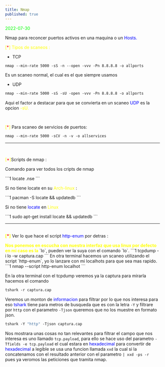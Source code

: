 ```yaml
---
title: Nmap
published: true
---
```


<font color="lime">2022-07-30</font>

Nmap para reconcer puertos activos en una maquina o un <font color="blue">Hosts.</font>


 <p><font color="yellow">[<font color="red">*</font>]</font><font color="yellow"> Tipos de scaneos : </font></p>

* TCP
```1
nmap --min-rate 5000 -sS -n --open -vvv -Pn 8.8.8.8 -o allports
```
<p>Es un scaneo normal, el cual es el que siempre usamos</p>

* UDP
```1
nmap --min-rate 5000 -sS -sU -open -vvv -Pn 8.8.8.8 -o allports
```
<p>Aqui el factor a destacar para que se convierta en un scaneo <font color="blue"> UDP</font> es la opcion <font color="yellow">-sU.</font></p>

<br>
<p><font color="yellow">[<font color="red">*</font>]</font> Para scaneo de servicios de puertos:</p>

```1
nmap --min-rate 5000 -sCV -n -v -o allservices
```
----

<br>
<p><font color="yellow">[<font color="red">*</font>]</font>Scripts de nmap : </p>
<p> Comando para ver todos los cripts de nmap</p>
```1
locate .nse 
```
<p>Si no tiene locate en su <font color="yellow">Arch-linux </font>: </p>
```1
pacman -S locate && updatedb
```
<p>Si no tiene <font color="blue">locate </font>en <font color="yellow">Linux</font></p>
```1
sudo apt-get install locate && updatedb
```

-----


<br>
<b><font color="yellow">[<font color="red">*</font>]</font></b> Ver lo que hace el script <font color="blue">http-enum</font> por detras :</p>
<b><font color="yellow">Nos ponemos en escucha con nuestra interfaz que usa linux por defecto en mi caso es la</font></b> `lo`, pueden ver la suya con el comando
`lo`.
```1
tcpdump -i lo -w captura.cap
```
En otra terminal hacemos un scaneo utilizando el script `http-enum`, yo lo lanzare con mi localhots para que sea mas rapido.
```1
nmap --script http-enum localhot
```

En la otra terminal con el tcpdump veremos ya la captura para mirarla hacemos el comando
```1
tshark -r captura.cap
```
Veremos un monton de <font color="blue"> informacion</font> para filtrar por lo que nos interesa para eso <font color="blue">tshark</font>
tiene para metros de busqueda que es con la letra `-Y` y filtrare por `http` con el parametro `-Tjson` queremos que no los muestre
en formato json.

```1
tshark -Y "http" -Tjson captura.cap
```

Nos mostrara unas cosas no tan relevantes para filtrar el campo que nos interesa es uno llamado `tcp.payload`, para ello se
hace uso del parametro `-Tfields -e tcp.payload` el cual estara en <font color="blue">hexadecimal</font> para convertir de <font color="blue">hexadecimal</font> a legible se usa
una funcion llamada `xxd` la cual si la concatenamos con el resultado anterior con el parametro `| xxd -ps -r` pues ya veromos
las peticiones que tramita nmap.


